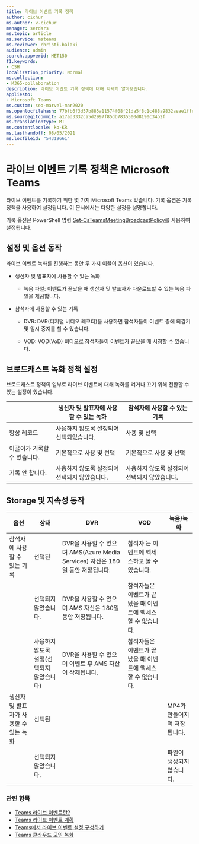 ```yaml
---
title: 라이브 이벤트 기록 정책
author: cichur
ms.author: v-cichur
manager: serdars
ms.topic: article
ms.service: msteams
ms.reviewer: christi.balaki
audience: admin
search.appverid: MET150
f1.keywords:
- CSH
localization_priority: Normal
ms.collection:
- M365-collaboration
description: 라이브 이벤트 기록 정책에 대해 자세히 알아보습니다.
appliesto:
- Microsoft Teams
ms.custom: seo-marvel-mar2020
ms.openlocfilehash: 77bfb6f3d57b885a11574f08f21da5f8c1c488a9832aeae1ffe602c4a922d227
ms.sourcegitcommit: a17ad3332ca5d2997f85db7835500d8190c34b2f
ms.translationtype: MT
ms.contentlocale: ko-KR
ms.lasthandoff: 08/05/2021
ms.locfileid: "54319661"
---
```

# <a name="live-event-recording-policies-in-microsoft-teams"></a>라이브 이벤트 기록 정책은 Microsoft Teams

라이브 이벤트를 기록하기 위한 몇 가지 Microsoft Teams 있습니다. 기록 옵션은 기록 정책을 사용하여 설정됩니다. 이 문서에서는 다양한 설정을 설명합니다.

기록 옵션은 PowerShell 명령 [Set-CsTeamsMeetingBroadcastPolicy](/powershell/module/skype/set-csteamsmeetingbroadcastpolicy)를 사용하여 설정됩니다.

## <a name="scheduling-and-option-behaviors"></a>설정 및 옵션 동작

라이브 이벤트 녹화를 진행하는 동안 두 가지 이끌이 옵션이 있습니다.

- 생산자 및 발표자에 사용할 수 있는 녹화

  - 녹음 파일: 이벤트가 끝났을 때 생산자 및 발표자가 다운로드할 수 있는 녹음 파일을 제공합니다.

- 참석자에 사용할 수 있는 기록

  - DVR: DVR(디지털 비디오 레코더)을 사용하면 참석자들이 이벤트 중에 되감기 및 일시 중지를 할 수 있습니다.

  - VOD: VOD(VoD) 비디오로 참석자들이 이벤트가 끝났을 때 시청할 수 있습니다.

## <a name="broadcast-recording-policy-setting"></a>브로드캐스트 녹화 정책 설정

브로드캐스트 정책의 일부로 라이브 이벤트에 대해 녹화를 켜거나 끄기 위해 전환할 수 있는 설정이 있습니다.

| &nbsp;| 생산자 및 발표자에 사용할 수 있는 녹화 | 참석자에 사용할 수 있는 기록 |
| ------------------------------- | ---------------------------------------------------- | ------------------------------------- |
| 항상 레코드               | 사용하지 않도록 설정되어 선택되었습니다.                                | 사용 및 선택         |
| 이끌이가 기록할 수 있습니다. | 기본적으로 사용 및 선택                  | 기본적으로 사용 및 선택   |
| 기록 안 합니다.               | 사용하지 않도록 설정되어 선택되지 않았습니다.                            | 사용하지 않도록 설정되어 선택되지 않았습니다.      |

## <a name="storage-and-persistence-behavior"></a>Storage 및 지속성 동작

| 옵션                                       | 상태   | DVR                                                   | VOD                                                     | 녹음/녹화                |
| ------------------------------------------------ | ------------ | --------------------------------------------------------- | ----------------------------------------------------------- | ---------------------------- |
| 참석자에 사용할 수 있는 기록 | 선택된     | DVR을 사용할 수 있으며 AMS(Azure Media Services) 자산은 180일 동안 저장됩니다. | 참석자 는 이벤트에 액세스하고 볼 수 있습니다.                     |                              |
|                                                  | 선택되지 않았습니다. | DVR을 사용할 수 있으며 AMS 자산은 180일 동안 저장됩니다. | 참석자들은 이벤트가 끝났을 때 이벤트에 액세스할 수 없습니다. |                              |
||사용하지 않도록 설정(선택되지 않았습니다)|DVR을 사용할 수 있으며 이벤트 후 AMS 자산이 삭제됩니다.|참석자들은 이벤트가 끝났을 때 이벤트에 액세스할 수 없습니다.||
| 생산자 및 발표자가 사용할 수 있는 녹화 | 선택된     |                                                           |                                                             | MP4가 만들어지며 저장됩니다. |
|                                                  | 선택되지 않았습니다. |                                                           |                                                             | 파일이 생성되지 않습니다.           |

### <a name="related-topics"></a>관련 항목

- [Teams 라이브 이벤트란?](what-are-teams-live-events.md)
- [Teams 라이브 이벤트 계획](plan-for-teams-live-events.md)
- [Teams에서 라이브 이벤트 설정 구성하기](configure-teams-live-events.md)
- [Teams 클라우드 모임 녹화](../cloud-recording.md)
